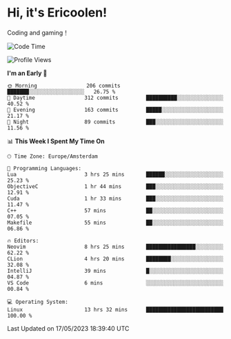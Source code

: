 # Hi, it's Ericoolen!
Coding and gaming！

<!--START_SECTION:waka-->
![Code Time](http://img.shields.io/badge/Code%20Time-805%20hrs%2045%20mins-blue)

![Profile Views](http://img.shields.io/badge/Profile%20Views-1-blue)

**I'm an Early 🐤** 

```text
🌞 Morning                206 commits         ███████░░░░░░░░░░░░░░░░░░   26.75 % 
🌆 Daytime                312 commits         ██████████░░░░░░░░░░░░░░░   40.52 % 
🌃 Evening                163 commits         █████░░░░░░░░░░░░░░░░░░░░   21.17 % 
🌙 Night                  89 commits          ███░░░░░░░░░░░░░░░░░░░░░░   11.56 % 
```


📊 **This Week I Spent My Time On** 

```text
🕑︎ Time Zone: Europe/Amsterdam

💬 Programming Languages: 
Lua                      3 hrs 25 mins       ██████░░░░░░░░░░░░░░░░░░░   25.23 % 
ObjectiveC               1 hr 44 mins        ███░░░░░░░░░░░░░░░░░░░░░░   12.91 % 
Cuda                     1 hr 33 mins        ███░░░░░░░░░░░░░░░░░░░░░░   11.47 % 
C++                      57 mins             ██░░░░░░░░░░░░░░░░░░░░░░░   07.05 % 
Makefile                 55 mins             ██░░░░░░░░░░░░░░░░░░░░░░░   06.86 % 

🔥 Editors: 
Neovim                   8 hrs 25 mins       ████████████████░░░░░░░░░   62.22 % 
CLion                    4 hrs 20 mins       ████████░░░░░░░░░░░░░░░░░   32.08 % 
IntelliJ                 39 mins             █░░░░░░░░░░░░░░░░░░░░░░░░   04.87 % 
VS Code                  6 mins              ░░░░░░░░░░░░░░░░░░░░░░░░░   00.84 % 

💻 Operating System: 
Linux                    13 hrs 32 mins      █████████████████████████   100.00 % 
```


 Last Updated on 17/05/2023 18:39:40 UTC
<!--END_SECTION:waka-->

